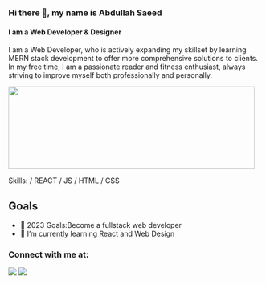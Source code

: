 ### Hi there 👋, my name is Abdullah Saeed
#### I am a Web Developer & Designer
I am a Web Developer, who is  actively expanding my skillset by learning MERN stack development to offer more comprehensive solutions to clients. In my free time, I am a passionate reader and fitness enthusiast, always striving to improve myself both professionally and personally.

<p>
  <img width="490" height="165" src="https://github-readme-stats.vercel.app/api?username=AbdullahSaeed1211&show_icons=true&hide_border=false&line_height=20&title_color=f69673&icon_color=1b93c9&show_owner=true"/>
</p>

Skills: / REACT / JS / HTML / CSS

## Goals
- 🥅 2023 Goals:Become a fullstack web developer
- 🔭 I’m currently learning React and Web Design

### Connect with me at:
<p>
<a href="https://linkedin.com/in/abdullah-saeed1211"><img src="https://img.shields.io/badge/linkedin-0077B5.svg?style=for-the badge&logo=linkedin&logoColor=white"/></a>
<a href="https://twitter.com/Abdullah_1724"><img src="https://img.shields.io/badge/twitter-1DA1F2.svg?style=for-the-badge&logo=twitter&logoColor=white"/></a>
</p>




[linkedin]: www.linkedin.com/in/abdullah-saeed1211

